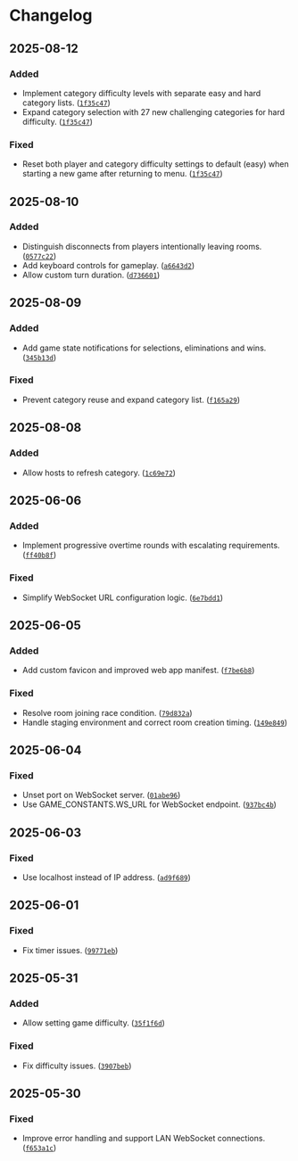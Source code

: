 # Changelog

## 2025-08-12
### Added
- Implement category difficulty levels with separate easy and hard category lists. ([`1f35c47`](https://github.com/campbell-rehu/kia-tere/commit/1f35c476c053628005d6a34db02950d811fd302c))
- Expand category selection with 27 new challenging categories for hard difficulty. ([`1f35c47`](https://github.com/campbell-rehu/kia-tere/commit/1f35c476c053628005d6a34db02950d811fd302c))
### Fixed
- Reset both player and category difficulty settings to default (easy) when starting a new game after returning to menu. ([`1f35c47`](https://github.com/campbell-rehu/kia-tere/commit/1f35c476c053628005d6a34db02950d811fd302c))

## 2025-08-10
### Added
- Distinguish disconnects from players intentionally leaving rooms. ([`0577c22`](https://github.com/campbell-rehu/kia-tere/commit/0577c225230024c9e1d3d37f8fd05253219cfe85))
- Add keyboard controls for gameplay. ([`a6643d2`](https://github.com/campbell-rehu/kia-tere/commit/a6643d25ed1e7045c81cd891d066a34278b1c72b))
- Allow custom turn duration. ([`d736601`](https://github.com/campbell-rehu/kia-tere/commit/d7366017d2e9c91dd89c7a1c5061eb61c6399855))

## 2025-08-09
### Added
- Add game state notifications for selections, eliminations and wins. ([`345b13d`](https://github.com/campbell-rehu/kia-tere/commit/345b13d210cf888cbb58c62e53efb25103688d12))
### Fixed
- Prevent category reuse and expand category list. ([`f165a29`](https://github.com/campbell-rehu/kia-tere/commit/f165a29db9f64aea50e2fafafb0c113110ceeb1f))

## 2025-08-08
### Added
- Allow hosts to refresh category. ([`1c69e72`](https://github.com/campbell-rehu/kia-tere/commit/1c69e722839427cc5e9361759c0a948f9a1c8a07))

## 2025-06-06
### Added
- Implement progressive overtime rounds with escalating requirements. ([`ff40b8f`](https://github.com/campbell-rehu/kia-tere/commit/ff40b8f380649018bf58423b7450b6a550669dfc))
### Fixed
- Simplify WebSocket URL configuration logic. ([`6e7bdd1`](https://github.com/campbell-rehu/kia-tere/commit/6e7bdd17c9442bf83c7812dc460d8bba9b58dccf))

## 2025-06-05
### Added
- Add custom favicon and improved web app manifest. ([`f7be6b8`](https://github.com/campbell-rehu/kia-tere/commit/f7be6b8b3cd57dbeae71458c0862e495ba07ef64))
### Fixed
- Resolve room joining race condition. ([`79d832a`](https://github.com/campbell-rehu/kia-tere/commit/79d832a4a5915051b62cb2fc2754909af5aa7b19))
- Handle staging environment and correct room creation timing. ([`149e849`](https://github.com/campbell-rehu/kia-tere/commit/149e8492adeb0a1f3f10b59cd3f8a0f6cb95b973))

## 2025-06-04
### Fixed
- Unset port on WebSocket server. ([`01abe96`](https://github.com/campbell-rehu/kia-tere/commit/01abe96842f8b8deca465b653827c740aa061572))
- Use GAME_CONSTANTS.WS_URL for WebSocket endpoint. ([`937bc4b`](https://github.com/campbell-rehu/kia-tere/commit/937bc4bb6408d8230d61ea91d56271c87f5a003b))

## 2025-06-03
### Fixed
- Use localhost instead of IP address. ([`ad9f689`](https://github.com/campbell-rehu/kia-tere/commit/ad9f689a09661ac386f1681fab5502244d35206c))

## 2025-06-01
### Fixed
- Fix timer issues. ([`99771eb`](https://github.com/campbell-rehu/kia-tere/commit/99771eb380242c5ce6d18572ea261cbdf792dbd0))

## 2025-05-31
### Added
- Allow setting game difficulty. ([`35f1f6d`](https://github.com/campbell-rehu/kia-tere/commit/35f1f6df37f09a2908b0db17618d7fe838ce5efd))
### Fixed
- Fix difficulty issues. ([`3907beb`](https://github.com/campbell-rehu/kia-tere/commit/3907bebf430fcbf9c0fa991fc04f306e6d1184af))

## 2025-05-30
### Fixed
- Improve error handling and support LAN WebSocket connections. ([`f653a1c`](https://github.com/campbell-rehu/kia-tere/commit/f653a1c4d4cbcaf813b830d6b5487ca571724c71))
